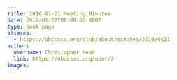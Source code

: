 ```yaml
---
title: 2010-01-21 Meeting Minutes 
date: 2010-01-27T08:08:00.000Z
type: book page
aliases:
  - https://ubccsss.org/club/about/minutes/2010/0121
author:
  username: Christopher Head
  link: https://ubccsss.org/user/2
images:
---
```


